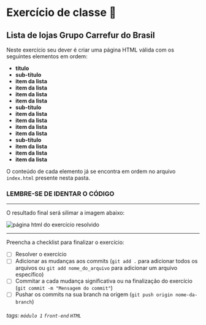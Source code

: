 

# Exercício de classe 🏫

## Lista de lojas Grupo Carrefur do Brasil

Neste exercício seu dever é criar uma página HTML válida com os seguintes elementos em ordem:

- **título**
- **sub-título**
- **item da lista**
- **item da lista**
- **item da lista**
- **item da lista**
- **sub-título**
- **item da lista**
- **item da lista**
- **item da lista**
- **item da lista**
- **sub-título**
- **item da lista**
- **item da lista**
- **item da lista**

O conteúdo de cada elemento já se encontra em ordem no arquivo `index.html` presente nesta pasta.

### LEMBRE-SE DE IDENTAR O CÓDIGO 

---

O resultado final será silimar a imagem abaixo:

![página html do exercício resolvido](https://i.imgur.com/4JuP1cL.png)

---

Preencha a checklist para finalizar o exercício:

- [ ] Resolver o exercício
- [ ] Adicionar as mudanças aos commits (`git add .` para adicionar todos os arquivos ou `git add nome_do_arquivo` para adicionar um arquivo específico)
- [ ] Commitar a cada mudança significativa ou na finalização do exercício (`git commit -m "Mensagem do commit"`)
- [ ] Pushar os commits na sua branch na origem (`git push origin nome-da-branch`)

###### tags: `módulo 1` `front-end` `HTML`
